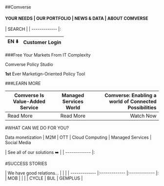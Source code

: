 ##Comverse
#### YOUR NEEDS  |  OUR PORTFOLIO   |   NEWS & DATA    |    ABOUT COMVERSE

| SEARCH        |
| ------------- |:

| EN :arrow_down:       | Customer Login    |
| ------------- |:-------------:|

###Free Your Markets From IT Complexity

Comverse Policy Studio

**1st** Ever Marketign-Oriented Policy Tool

###LEARN MORE

| Comverse Is Value-Added Service  | Managed Services World    | Comverse: Enabling a world of Connected Possibilities|
| ------------- |:-------------:| -----:|
| Read More      | Read More | Watch Now |

#WHAT CAN WE DO FOR YOU?

Data monetization	|	M2M | OTT | Cloud Computing | Managed Services | Social Media

| See all of our solutions :arrow_right:        |
| ------------- |:

#SUCCESS STORIES

| We have good relations...        |  |  |
| ------------- |:------------- |:------------- |:
| MOB      |  | |
| CYCLE      | BUL | GEMPLUS |
